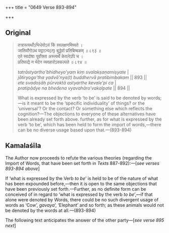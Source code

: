 +++
title = "0649 Verse 893-894"

+++
## Original 
>
> तत्रास्त्यर्थोऽभिधेयोऽयं किं स्वलक्षणमिष्यते ।  
> जातिर्योगोऽथ यद्वाऽन्य(त्) बुद्धेर्वा प्रतिबिम्बकम् ॥ ८९३ ॥  
> एते स्वदोषाः पूर्वोक्ता अस्त्यर्थे केवलेऽपि च ।  
> प्रतिपाद्ये न भेदेन व्यवहारोऽवकल्पते ॥ ८९४ ॥ 
>
> *tatrāstyartho'bhidheyo'yaṃ kiṃ svalakṣaṇamiṣyate* \|  
> *jātiryogo'tha yadvā'nya(t) buddhervā pratibimbakam* \|\| 893 \|\|  
> *ete svadoṣāḥ pūrvoktā astyarthe kevale'pi ca* \|  
> *pratipādye na bhedena vyavahāro'vakalpate* \|\| 894 \|\| 
>
> What is expressed by the verb ‘to be’ is said to be denoted by words;—is it meant to be the ‘specific individuality’ of things? or the ‘universal’? Or the contact? Or something else which reflects the cognition?—The objections to everyone of these alternatives have been already set forth above. further, as for what is expressed by the verb ‘to be’, which has been held to form the import of words,—there can be no diverse usage based upon that.—(893-894)



## Kamalaśīla

The Author now proceeds to refute the various theories (regarding the Import of Words, that have been set forth in *Texts* 887-892):—[*see verses 893-894 above*]

If ‘what is expressed by the Verb *to be*’ is held to be of the nature of what has been expounded before,—then it is open to the same objections that have been previously set forth.—Further, as no definite form can be conceived of in regard to ‘what is expressed by the verb *to be*’,—if that alone were denoted by Words, there could be no such divergent usage of words as ‘Cow’, *gavaya*’, ‘Elephant’ and so forth; as these animals would not be denoted by the words at all.—(893-894)

The following text anticipates the answer of the other party—[*see verse 895 next*]


